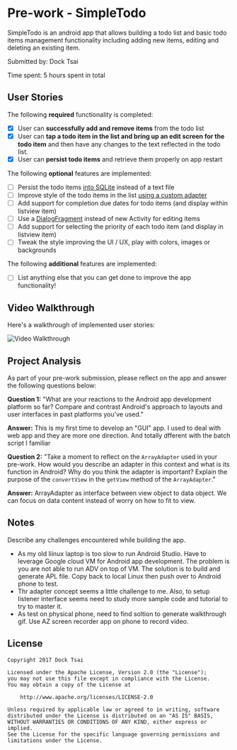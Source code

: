 # Pre-work - SimpleTodo

SimpleTodo is an android app that allows building a todo list and basic todo items management functionality including adding new items, editing and deleting an existing item.

Submitted by: Dock Tsai

Time spent: 5 hours spent in total

## User Stories

The following **required** functionality is completed:

* [x] User can **successfully add and remove items** from the todo list
* [x] User can **tap a todo item in the list and bring up an edit screen for the todo item** and then have any changes to the text reflected in the todo list.
* [x] User can **persist todo items** and retrieve them properly on app restart

The following **optional** features are implemented:

* [ ] Persist the todo items [into SQLite](http://guides.codepath.com/android/Persisting-Data-to-the-Device#sqlite) instead of a text file
* [ ] Improve style of the todo items in the list [using a custom adapter](http://guides.codepath.com/android/Using-an-ArrayAdapter-with-ListView)
* [ ] Add support for completion due dates for todo items (and display within listview item)
* [ ] Use a [DialogFragment](http://guides.codepath.com/android/Using-DialogFragment) instead of new Activity for editing items
* [ ] Add support for selecting the priority of each todo item (and display in listview item)
* [ ] Tweak the style improving the UI / UX, play with colors, images or backgrounds

The following **additional** features are implemented:

* [ ] List anything else that you can get done to improve the app functionality!

## Video Walkthrough

Here's a walkthrough of implemented user stories:

<img src='https://www.dropbox.com/s/yzx9sapf8tg4nes/ToDo_2017_08_15_20_50_30.mp4?dl=0' title='Video Walkthrough' width='' alt='Video Walkthrough' />


## Project Analysis

As part of your pre-work submission, please reflect on the app and answer the following questions below:

**Question 1:** "What are your reactions to the Android app development platform so far? Compare and contrast Android's approach to layouts and user interfaces in past platforms you've used."

**Answer:** This is my first time to develop an "GUI" app. I used to deal with web app and they are more one direction. And totally dfferent with the batch script I familiar

**Question 2:** "Take a moment to reflect on the `ArrayAdapter` used in your pre-work. How would you describe an adapter in this context and what is its function in Android? Why do you think the adapter is important? Explain the purpose of the `convertView` in the `getView` method of the `ArrayAdapter`."

**Answer:** ArrayAdapter as interface between view object to data object. We can focus on data content instead of worry on how to fit to view.

## Notes

Describe any challenges encountered while building the app.
- As my old liinux laptop is too slow to run Android Studio. Have to leverage Google cloud VM for Android app development. The problem is you are not able to run ADV on top of VM. The solution is to build and generate APL file. Copy back to local Linux then push over to Android phone to test.
- Thr adapter concept seems a little challenge to me. Also, to setup listener interface seems need to study more sample code and tutorial to try to master it.
- As test on physical phone, need to find soltion to generate walkthrough gif. Use AZ screen recorder app on phone to record video.

## License

    Copyright 2017 Dock Tsai

    Licensed under the Apache License, Version 2.0 (the "License");
    you may not use this file except in compliance with the License.
    You may obtain a copy of the License at

        http://www.apache.org/licenses/LICENSE-2.0

    Unless required by applicable law or agreed to in writing, software
    distributed under the License is distributed on an "AS IS" BASIS,
    WITHOUT WARRANTIES OR CONDITIONS OF ANY KIND, either express or implied.
    See the License for the specific language governing permissions and
    limitations under the License.
